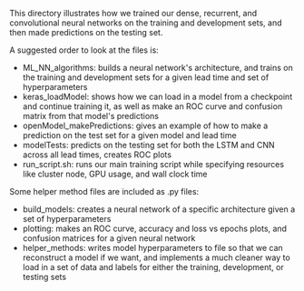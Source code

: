 This directory illustrates how we trained our dense, recurrent, and convolutional neural networks on the training and development sets, and then made predictions on the testing set.

A suggested order to look at the files is:
- ML_NN_algorithms: builds a neural network's architecture, and trains on the training and development sets for a given lead time and set of hyperparameters
- keras_loadModel: shows how we can load in a model from a checkpoint and continue training it, as well as make an ROC curve and confusion matrix from that model's predictions
- openModel_makePredictions: gives an example of how to make a prediction on the test set for a given model and lead time
- modelTests: predicts on the testing set for both the LSTM and CNN across all lead times, creates ROC plots
- run_script.sh: runs our main training script while specifying resources like cluster node, GPU usage, and wall clock time

Some helper method files are included as .py files:
- build_models: creates a neural network of a specific architecture given a set of hyperparameters
- plotting: makes an ROC curve, accuracy and loss vs epochs plots, and confusion matrices for a given neural network
- helper_methods: writes model hyperparameters to file so that we can reconstruct a model if we want, and implements a much cleaner way to load in a set of data and labels for either the training, development, or testing sets
